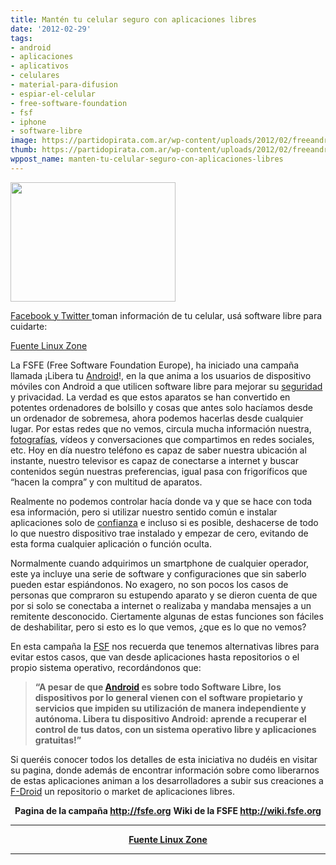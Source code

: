 ```yaml
---
title: Mantén tu celular seguro con aplicaciones libres
date: '2012-02-29'
tags:
- android
- aplicaciones
- aplicativos
- celulares
- material-para-difusion
- espiar-el-celular
- free-software-foundation
- fsf
- iphone
- software-libre
image: https://partidopirata.com.ar/wp-content/uploads/2012/02/freeandroid.jpeg
thumb: https://partidopirata.com.ar/wp-content/uploads/2012/02/freeandroid-150x150.jpeg
wppost_name: manten-tu-celular-seguro-con-aplicaciones-libres
---
```


<a href="https://partidopirata.com.ar/wp-content/uploads/2012/02/freeandroid.jpeg"><img class="aligncenter size-full wp-image-3330" title="Libera Tu Android" src="https://partidopirata.com.ar/wp-content/uploads/2012/02/freeandroid.jpeg" alt="" width="264" height="191" /></a>

<a href="https://partidopirata.com.ar/3317/aplicaciones-gratis-pueden-espiar-los-textos-y-las-llamadas-de-los-usuarios-de-smartphones-advirtien-sobre-los-peligros-a-la-privacidad">Facebook y </a><a href="https://partidopirata.com.ar/3304/twitter-almacena-los-contactos-de-iphone-sin-que-el-usuario-lo-sepa">Twitter </a> toman información de tu celular, usá software libre para cuidarte:

<a href="http://www.linuxzone.es/2012/02/29/la-fsfe-inicia-una-campana-llamada-libera-tu-android/" target="_blank">Fuente Linux Zone</a>

La FSFE (Free Software Foundation Europe), ha iniciado una campaña llamada ¡Libera tu <a href="http://www.linuxzone.es/?s=android">Android</a>!, en la que anima a los usuarios de dispositivo móviles con Android a que utilicen software libre para mejorar su <a href="http://www.linuxzone.es/category/seguridad/">seguridad</a> y privacidad.
La verdad es que estos aparatos se han convertido en potentes ordenadores de bolsillo y cosas que antes solo hacíamos desde un ordenador de sobremesa, ahora podemos hacerlas desde cualquier lugar.
Por estas redes que no vemos, circula mucha información nuestra, <a href="http://www.linuxzone.es/?s=gimp">fotografías</a>, vídeos y conversaciones que compartimos en redes sociales, etc. Hoy en día nuestro teléfono es capaz de saber nuestra ubicación al instante, nuestro televisor es capaz de conectarse a internet y buscar contenidos según nuestras preferencias, igual pasa con frigoríficos que “hacen la compra” y con multitud de aparatos.

Realmente no podemos controlar hacía donde va y que se hace con toda esa información, pero si utilizar nuestro sentido común e instalar aplicaciones solo de <a href="http://www.linuxzone.es/category/seguridad/">confianza</a> e incluso si es posible, deshacerse de todo lo que nuestro dispositivo trae instalado y empezar de cero, evitando de esta forma cualquier aplicación o función oculta.

Normalmente cuando adquirimos un smartphone de cualquier operador, este ya incluye una serie de software y configuraciones que sin saberlo pueden estar espiándonos. No exagero, no son pocos los casos de personas que compraron su estupendo aparato y se dieron cuenta de que por si solo se conectaba a internet o realizaba y mandaba mensajes a un remitente desconocido. Ciertamente algunas de estas funciones son fáciles de deshabilitar, pero si esto es lo que vemos, ¿que es lo que no vemos?

En esta campaña la <a href="http://www.linuxzone.es/?s=fsf">FSF</a> nos recuerda que tenemos alternativas libres para evitar estos casos, que van desde aplicaciones hasta repositorios o el propio sistema operativo, recordándonos que:
<blockquote><strong>“A pesar de que <a href="http://www.linuxzone.es/?s=android">Android</a> es sobre todo Software Libre, los dispositivos por lo general vienen con el software propietario y servicios que impiden su utilización de manera independiente y autónoma. Libera tu dispositivo Android: aprende a recuperar el control de tus datos, con un sistema operativo libre y aplicaciones gratuitas!”</strong></blockquote>
Si queréis conocer todos los detalles de esta iniciativa no dudéis en visitar su pagina, donde además de encontrar información sobre como liberarnos de estas aplicaciones animan a los desarrolladores a subir sus creaciones a <a href="http://f-droid.org/">F-Droid</a> un repositorio o market de aplicaciones libres.
<p style="text-align: center;"><strong>Pagina de la campaña <a href="http://fsfe.org/campaigns/android/">http://fsfe.org</a></strong>
<strong> Wiki de la FSFE <a href="http://wiki.fsfe.org/">http://wiki.fsfe.org</a></strong></p>


<hr />
<p style="text-align: center;"><strong><a href="http://www.linuxzone.es/2012/02/29/la-fsfe-inicia-una-campana-llamada-libera-tu-android/" target="_blank">Fuente Linux Zone</a></strong></p>


<hr />
